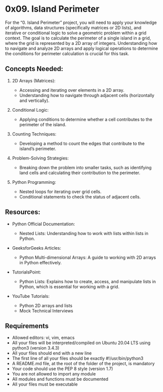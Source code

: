 # 0x09. Island Perimeter
For the “0. Island Perimeter” project, you will need to apply your knowledge of algorithms, data structures (specifically matrices or 2D lists), and iterative or conditional logic to solve a geometric problem within a grid context. The goal is to calculate the perimeter of a single island in a grid, where the grid is represented by a 2D array of integers. Understanding how to navigate and analyze 2D arrays and apply logical operations to determine the conditions for perimeter calculation is crucial for this task.

## Concepts Needed:
1. 2D Arrays (Matrices):
	- Accessing and iterating over elements in a 2D array.
	- Understanding how to navigate through adjacent cells (horizontally and vertically).

2. Conditional Logic:
	- Applying conditions to determine whether a cell contributes to the perimeter of the island.

3. Counting Techniques:
	- Developing a method to count the edges that contribute to the island’s perimeter.

4. Problem-Solving Strategies:
	- Breaking down the problem into smaller tasks, such as identifying land cells and calculating their contribution to the perimeter.

5. Python Programming:
	- Nested loops for iterating over grid cells.
	- Conditional statements to check the status of adjacent cells.

## Resources:
* Python Official Documentation:
	- Nested Lists: Understanding how to work with lists within lists in Python.

* GeeksforGeeks Articles:
	- Python Multi-dimensional Arrays: A guide to working with 2D arrays in Python effectively.

* TutorialsPoint:
	- Python Lists: Explains how to create, access, and manipulate lists in Python, which is essential for working with a grid.

* YouTube Tutorials:
	- Python 2D arrays and lists
	- Mock Technical Interviews

## Requirements
- Allowed editors: vi, vim, emacs
- All your files will be interpreted/compiled on Ubuntu 20.04 LTS using python3 (version 3.4.3)
- All your files should end with a new line
- The first line of all your files should be exactly #!/usr/bin/python3
- A README.md file, at the root of the folder of the project, is mandatory
- Your code should use the PEP 8 style (version 1.7)
- You are not allowed to import any module
- All modules and functions must be documented
- All your files must be executable

